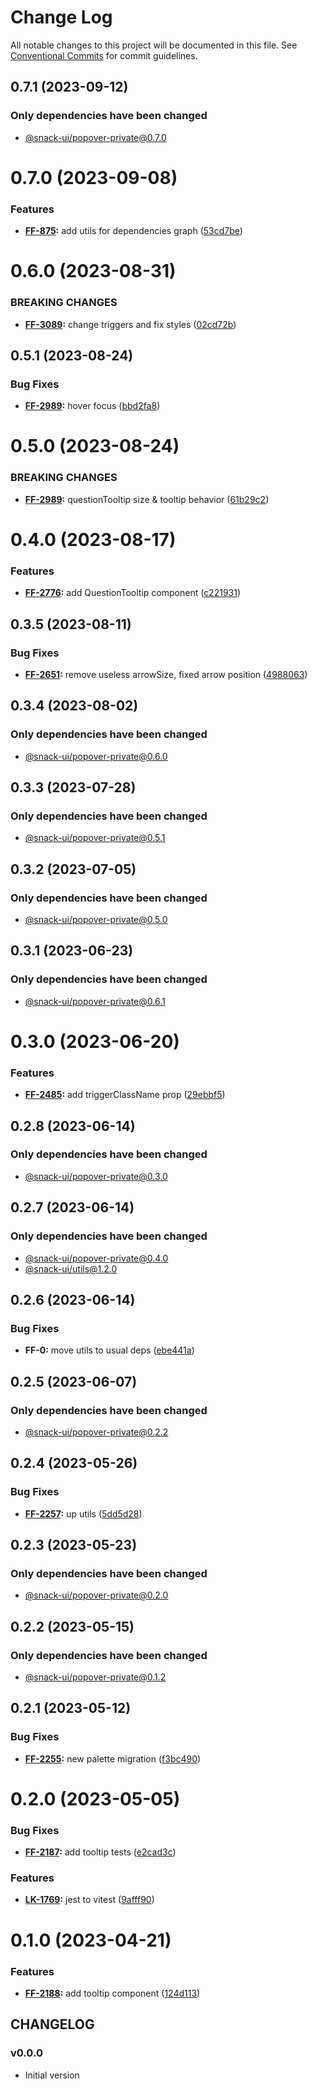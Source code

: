 # Change Log

All notable changes to this project will be documented in this file.
See [Conventional Commits](https://conventionalcommits.org) for commit guidelines.

## 0.7.1 (2023-09-12)

### Only dependencies have been changed
* [@snack-ui/popover-private@0.7.0](https://git.sbercloud.tech/sbercloud-ui/tokens-design-system/snack-uikit/-/blob/master/packages/popover-private/CHANGELOG.md)





# 0.7.0 (2023-09-08)


### Features

* **[FF-875](https://jira.sbercloud.tech/browse/FF-875):** add utils for dependencies graph ([53cd7be](https://git.sbercloud.tech/sbercloud-ui/tokens-design-system/snack-uikit/commits/53cd7be638f01e573cb52b2417a39f4df4f6089b))





# 0.6.0 (2023-08-31)


### BREAKING CHANGES


* **[FF-3089](https://jira.sbercloud.tech/browse/FF-3089):** change triggers and fix styles ([02cd72b](https://git.sbercloud.tech/sbercloud-ui/tokens-design-system/snack-uikit/commits/02cd72bd38172cd20001cd18566544bc90c1783e))




## 0.5.1 (2023-08-24)


### Bug Fixes

* **[FF-2989](https://jira.sbercloud.tech/browse/FF-2989):** hover focus ([bbd2fa8](https://git.sbercloud.tech/sbercloud-ui/tokens-design-system/snack-uikit/commits/bbd2fa893cf2201d5cdd674ff628a2cb725e89ea))





# 0.5.0 (2023-08-24)


### BREAKING CHANGES


* **[FF-2989](https://jira.sbercloud.tech/browse/FF-2989):** questionTooltip size & tooltip behavior ([61b29c2](https://git.sbercloud.tech/sbercloud-ui/tokens-design-system/snack-uikit/commits/61b29c2a87074d25f54b3d9eac66ef79003d9897))




# 0.4.0 (2023-08-17)


### Features

* **[FF-2776](https://jira.sbercloud.tech/browse/FF-2776):** add QuestionTooltip component ([c221931](https://git.sbercloud.tech/sbercloud-ui/tokens-design-system/snack-uikit/commits/c2219311ad0b83f20bf1f9a3e70053629d2a5cee))





## 0.3.5 (2023-08-11)


### Bug Fixes

* **[FF-2651](https://jira.sbercloud.tech/browse/FF-2651):** remove useless arrowSize, fixed arrow position ([4988063](https://git.sbercloud.tech/sbercloud-ui/tokens-design-system/snack-uikit/commits/49880631a19489f6a5881f771c1b7a7dba8d685a))





## 0.3.4 (2023-08-02)

### Only dependencies have been changed
* [@snack-ui/popover-private@0.6.0](https://git.sbercloud.tech/sbercloud-ui/tokens-design-system/snack-uikit/-/blob/master/packages/popover-private/CHANGELOG.md)





## 0.3.3 (2023-07-28)

### Only dependencies have been changed
* [@snack-ui/popover-private@0.5.1](https://git.sbercloud.tech/sbercloud-ui/tokens-design-system/snack-uikit/-/blob/master/packages/popover-private/CHANGELOG.md)





## 0.3.2 (2023-07-05)

### Only dependencies have been changed
* [@snack-ui/popover-private@0.5.0](https://git.sbercloud.tech/sbercloud-ui/tokens-design-system/snack-uikit/-/blob/master/packages/popover-private/CHANGELOG.md)





## 0.3.1 (2023-06-23)

### Only dependencies have been changed
* [@snack-ui/popover-private@0.6.1](https://git.sbercloud.tech/sbercloud-ui/tokens-design-system/snack-uikit/-/blob/master/packages/popover-private/CHANGELOG.md)





# 0.3.0 (2023-06-20)


### Features

* **[FF-2485](https://jira.sbercloud.tech/browse/FF-2485):** add triggerClassName prop ([29ebbf5](https://git.sbercloud.tech/sbercloud-ui/tokens-design-system/snack-uikit/commits/29ebbf5c646b57ec1bbf474d7cca82e4cc21d5ac))





## 0.2.8 (2023-06-14)

### Only dependencies have been changed
* [@snack-ui/popover-private@0.3.0](https://git.sbercloud.tech/sbercloud-ui/tokens-design-system/snack-uikit/-/blob/master/packages/popover-private/CHANGELOG.md)





## 0.2.7 (2023-06-14)

### Only dependencies have been changed
* [@snack-ui/popover-private@0.4.0](https://git.sbercloud.tech/sbercloud-ui/tokens-design-system/snack-uikit/-/blob/master/packages/popover-private/CHANGELOG.md)
* [@snack-ui/utils@1.2.0](https://git.sbercloud.tech/sbercloud-ui/tokens-design-system/snack-uikit/-/blob/master/packages/utils/CHANGELOG.md)





## 0.2.6 (2023-06-14)


### Bug Fixes

* **FF-0:** move utils to usual deps ([ebe441a](https://git.sbercloud.tech/sbercloud-ui/tokens-design-system/snack-uikit/commits/ebe441ac398065cbe8523cbedd3df53176b9aea5))





## 0.2.5 (2023-06-07)

### Only dependencies have been changed
* [@snack-ui/popover-private@0.2.2](https://git.sbercloud.tech/sbercloud-ui/tokens-design-system/snack-uikit/-/blob/master/packages/popover-private/CHANGELOG.md)





## 0.2.4 (2023-05-26)


### Bug Fixes

* **[FF-2257](https://jira.sbercloud.tech/browse/FF-2257):** up utils ([5dd5d28](https://git.sbercloud.tech/sbercloud-ui/tokens-design-system/snack-uikit/commits/5dd5d28cdbe14973dcc36759e7db003249930a4b))





## 0.2.3 (2023-05-23)

### Only dependencies have been changed
* [@snack-ui/popover-private@0.2.0](https://git.sbercloud.tech/sbercloud-ui/tokens-design-system/snack-uikit/-/blob/master/packages/popover-private/CHANGELOG.md)





## 0.2.2 (2023-05-15)

### Only dependencies have been changed
* [@snack-ui/popover-private@0.1.2](https://git.sbercloud.tech/sbercloud-ui/tokens-design-system/snack-uikit/-/blob/master/packages/popover-private/CHANGELOG.md)





## 0.2.1 (2023-05-12)


### Bug Fixes

* **[FF-2255](https://jira.sbercloud.tech/browse/FF-2255):** new palette migration ([f3bc490](https://git.sbercloud.tech/sbercloud-ui/tokens-design-system/snack-uikit/commits/f3bc490bb4ddde4353009b55da2d04f87a7d9de9))





# 0.2.0 (2023-05-05)


### Bug Fixes

* **[FF-2187](https://jira.sbercloud.tech/browse/FF-2187):** add tooltip tests ([e2cad3c](https://git.sbercloud.tech/sbercloud-ui/tokens-design-system/snack-uikit/commits/e2cad3c6bdfe12c1a46898cc740e31b7f6639681))


### Features

* **[LK-1769](https://jira.sbercloud.tech/browse/LK-1769):** jest to vitest ([9afff90](https://git.sbercloud.tech/sbercloud-ui/tokens-design-system/snack-uikit/commits/9afff90db1e60c2255361b396c096c14f923d676))





# 0.1.0 (2023-04-21)


### Features

* **[FF-2188](https://jira.sbercloud.tech/browse/FF-2188):** add tooltip component ([124d113](https://git.sbercloud.tech/sbercloud-ui/tokens-design-system/snack-uikit/commits/124d113d424fe9422e3d9549a4beb31804b32d6c))





## CHANGELOG

### v0.0.0

- Initial version
